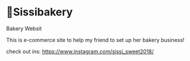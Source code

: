 # 🍰Sissibakery
Bakery Websit

This is e-commerce site to help my friend to set up her bakery business!

check out ins: https://www.instagram.com/sissi_sweet2018/

